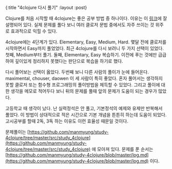 {:title "4clojure 다시 풀기"
 :layout :post}
 
Clojure를 처음 시작할 때 4clojure는 좋은 공부 방법 중 하나이다. 이유는 이 [링크](http://clojure.or.kr/wiki/doku.php?id=lecture:4clojure:4clojure%EA%B0%80_clojure_%EA%B3%B5%EB%B6%80%EC%97%90_%EC%A2%8B%EC%9D%80_%EC%9D%B4%EC%9C%A0)에 잘 설명되어 있다.	실제 문제를 풀다 보니 여러 클로저 문법 중에서도 자주 쓰이는 것 위주로 효과적으로 익힐 수 있다.

4clojure에는 4단계가 있다. Elementary, Easy, Medium, Hard. 몇달 전에 클로저를 시작하면서 Easy까지 풀었었다. 최근 4clojure를 다시 보려니 두 가지 선택이 있었다. 첫째, Medium부터 풀기. 둘째, Elementary, Easy 복습하기. 이전에 푸는 것에만 급급하여 깊이있게 정리하지 못했다는 판단으로 복습을 하기로 했다.

다시 풀어보는 선택이 옳았다. 두번째 보니 다른 사람의 풀이가 눈에 들어온다. maximental, chouser, daowen 이 세 사람이 특히 좋았다. 혼자 풀어서는 생각하지 못할 클로저 또는 함수형 프로그래밍의 풀이방법을 체득할 수 있었다. 그리고 풀이에 대한 생각을 메모로 적어두다 보니 뒤의 문제를 풀때 앞의 문제가 도움이 되는 경우가 많았다. 

고등학교 때 생각이 났다. 난 실력정석은 안 풀고, 기본정석의 예제와 유제만 반복해서 풀었다. 이 방법이 상대적으로 적은 시간으로 기본 개념을 튼튼히 하는데 도움이 되었다. 고시공부를 할때 2독, 3독 하는 이유도 이런 효율성 때문일 것이다. 

문제풀이는 [https://github.com/manmyung/study-4clojure/tree/master/src/study_4clojure](https://github.com/manmyung/study-4clojure/tree/master/src/study_4clojure) 에 모아져 있다. 문제를 푼 순서는 [https://github.com/manmyung/study-4clojure/blob/master/log.md](https://github.com/manmyung/study-4clojure/blob/master/log.md) 이다.